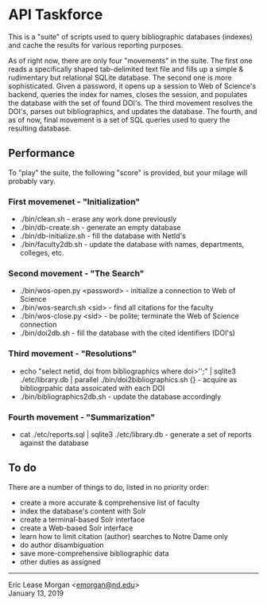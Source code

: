 # API Taskforce

This is a "suite" of scripts used to query bibliographic databases (indexes) and cache the results for various reporting purposes. 

As of right now, there are only four "movements" in the suite. The first one reads a specifically shaped tab-delimited text file and fills up a simple &amp; rudimentary but relational SQLite database. The second one is more sophisticated. Given a password, it opens up a session to Web of Science's backend, queries the index for names, closes the session, and populates the database with the set of found DOI's. The third movement resolves the DOI's, parses out bibliographics, and updates the database. The fourth, and as of now, final movement is a set of SQL queries used to query the resulting database.

## Performance

To "play" the suite, the following "score" is provided, but your milage will probably vary.

### First movemenet - "Initialization"
  * ./bin/clean.sh - erase any work done previously
  * ./bin/db-create.sh - generate an empty database
  * ./bin/db-initialize.sh - fill the database with NetId's
  * ./bin/faculty2db.sh - update the database with names, departments, colleges, etc.
 
### Second movement - "The Search"
  * ./bin/wos-open.py &lt;password&gt; - initialize a connection to Web of Science
  * ./bin/wos-search.sh &lt;sid&gt; - find all citations for the faculty
  * ./bin/wos-close.py &lt;sid&gt; - be polite; terminate the Web of Science connection
  * ./bin/doi2db.sh - fill the database with the cited identifiers (DOI's)

### Third movement - "Resolutions"
  * echo "select netid, doi from bibliographics where doi>'';" | sqlite3 ./etc/library.db | parallel ./bin/doi2bibliographics.sh {} - acquire as bibliogrpahic data assoicated with each DOI
  * ./bin/bibliographics2db.sh - update the database accordingly
  
### Fourth movement - "Summarization"
  * cat ./etc/reports.sql | sqlite3 ./etc/library.db - generate a set of reports against the database
 
 ## To do
 There are a number of things to do, listed in no priority order:
 
   * create a more accurate &amp; comprehensive list of faculty
   * index the database's content with Solr
   * create a terminal-based Solr interface
   * create a Web-based Solr interface
   * learn how to limit citation (author) searches to Notre Dame only
   * do author disambiguation
   * save more-comprehensive bibliographic data
   * other duties as assigned
  
---
Eric Lease Morgan &lt;emorgan@nd.edu&gt;  
January 13, 2019

